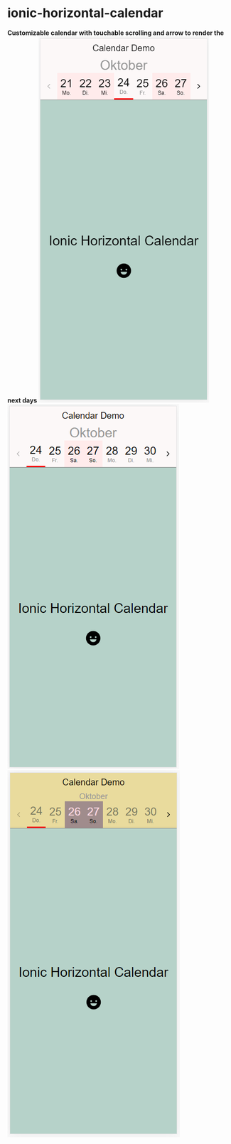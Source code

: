 # ionic-horizontal-calendar




**Customizable calendar with touchable scrolling and arrow to render the next days**
![Alt text](./screenshot/screenshot1.PNG?raw=true "Title")
![Alt text](./screenshot/screenshot2.PNG?raw=true "Title")
![Alt text](./screenshot/screenshot3.PNG?raw=true "Title")